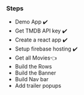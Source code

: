### Steps

- Demo App :heavy_check_mark:
- Get TMDB API key :heavy_check_mark:
- Create a react app :heavy_check_mark:
- Setup firebase hosting :heavy_check_mark:
- Get all Movies:point_left:
- Build the Rows
- Build the Banner
- Build Nav bar
- Add trailer popups


<!-- https://api.themoviedb.org/3/movie/550?api_key=0e1af2366f7ce761d185564b6d36d63f -->
<!-- https://netflix-clone-8e7a6.web.app/ -->